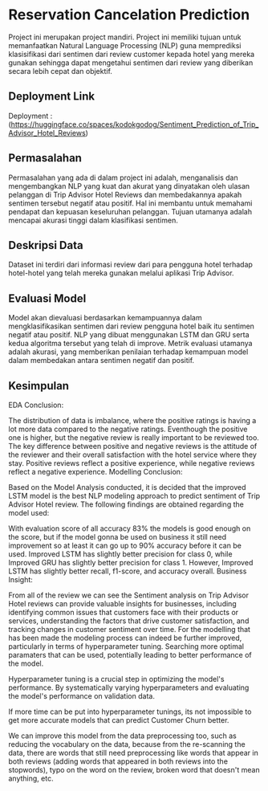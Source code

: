 
# Reservation Cancelation Prediction

Project ini merupakan project mandiri. Project ini memiliki tujuan untuk memanfaatkan Natural Language Processing (NLP) guna memprediksi klasisifikasi dari sentimen dari review customer kepada hotel yang mereka gunakan sehingga dapat mengetahui sentimen dari review yang diberikan secara lebih cepat dan objektif.

## Deployment Link
Deployment : (https://huggingface.co/spaces/kodokgodog/Sentiment_Prediction_of_Trip_Advisor_Hotel_Reviews)

## Permasalahan

Permasalahan yang ada di dalam project ini adalah, menganalisis dan mengembangkan NLP yang kuat dan akurat yang dinyatakan oleh ulasan pelanggan di Trip Advisor Hotel Reviews dan membedakannya apakah sentimen tersebut negatif atau positif. Hal ini membantu untuk memahami pendapat dan kepuasan keseluruhan pelanggan. Tujuan utamanya adalah mencapai akurasi tinggi dalam klasifikasi sentimen.

## Deskripsi Data

Dataset ini terdiri dari informasi review dari para pengguna hotel terhadap hotel-hotel yang telah mereka gunakan melalui aplikasi Trip Advisor.

## Evaluasi Model

Model akan dievaluasi berdasarkan kemampuannya dalam mengklasifikasikan sentimen dari review pengguna hotel baik itu sentimen negatif atau positif. NLP yang dibuat menggunakan LSTM dan GRU serta kedua algoritma tersebut yang telah di improve. Metrik evaluasi utamanya adalah akurasi, yang memberikan penilaian terhadap kemampuan model dalam membedakan antara sentimen negatif dan positif.

## Kesimpulan

EDA Conclusion:

The distribution of data is imbalance, where the positive ratings is having a lot more data compared to the negative ratings. Eventhough the positive one is higher, but the negative review is really important to be reviewed too.
The key difference between positive and negative reviews is the attitude of the reviewer and their overall satisfaction with the hotel service where they stay. Positive reviews reflect a positive experience, while negative reviews reflect a negative experience.
Modelling Conclusion:

Based on the Model Analysis conducted, it is decided that the improved LSTM model is the best NLP modeling approach to predict sentiment of Trip Advisor Hotel review. The following findings are obtained regarding the model used:

With evaluation score of all accuracy 83% the models is good enough on the score, but if the model gonna be used on business it still need improvement so at least it can go up to 90% accuracy before it can be used.
Improved LSTM has slightly better precision for class 0, while Improved GRU has slightly better precision for class 1. However, Improved LSTM has slightly better recall, f1-score, and accuracy overall.
Business Insight:

From all of the review we can see the Sentiment analysis on Trip Advisor Hotel reviews can provide valuable insights for businesses, including identifying common issues that customers face with their products or services, understanding the factors that drive customer satisfaction, and tracking changes in customer sentiment over time.
For the modelling that has been made the modeling process can indeed be further improved, particularly in terms of hyperparameter tuning. Searching more optimal paramaters that can be used, potentially leading to better performance of the model.

Hyperparameter tuning is a crucial step in optimizing the model's performance. By systematically varying hyperparameters and evaluating the model's performance on validation data.

If more time can be put into hyperparameter tunings, its not impossible to get more accurate models that can predict Customer Churn better.

We can improve this model from the data preprocessing too, such as reducing the vocabulary on the data, because from the re-scanning the data, there are words that still need preprocessing like words that appear in both reviews (adding words that appeared in both reviews into the stopwords), typo on the word on the review, broken word that doesn't mean anything, etc.
